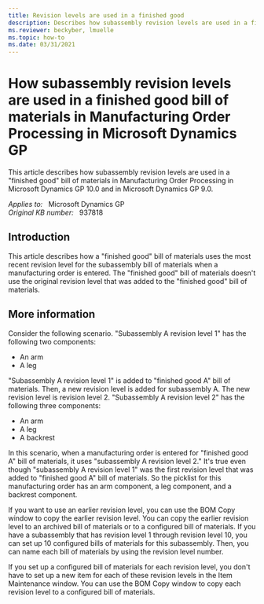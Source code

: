```yaml
---
title: Revision levels are used in a finished good
description: Describes how subassembly revision levels are used in a finished good bill of materials in Manufacturing Order Processing.
ms.reviewer: beckyber, lmuelle
ms.topic: how-to
ms.date: 03/31/2021
---
```

# How subassembly revision levels are used in a finished good bill of materials in Manufacturing Order Processing in Microsoft Dynamics GP

This article describes how subassembly revision levels are used in a "finished good" bill of materials in Manufacturing Order Processing in Microsoft Dynamics GP 10.0 and in Microsoft Dynamics GP 9.0.

_Applies to:_ &nbsp; Microsoft Dynamics GP  
_Original KB number:_ &nbsp; 937818

## Introduction

This article describes how a "finished good" bill of materials uses the most recent revision level for the subassembly bill of materials when a manufacturing order is entered. The "finished good" bill of materials doesn't use the original revision level that was added to the "finished good" bill of materials.

## More information

Consider the following scenario. "Subassembly A revision level 1" has the following two components:

- An arm
- A leg

"Subassembly A revision level 1" is added to "finished good A" bill of materials. Then, a new revision level is added for subassembly A. The new revision level is revision level 2. "Subassembly A revision level 2" has the following three components:

- An arm
- A leg
- A backrest

In this scenario, when a manufacturing order is entered for "finished good A" bill of materials, it uses "subassembly A revision level 2." It's true even though "subassembly A revision level 1" was the first revision level that was added to "finished good A" bill of materials. So the picklist for this manufacturing order has an arm component, a leg component, and a backrest component.

If you want to use an earlier revision level, you can use the BOM Copy window to copy the earlier revision level. You can copy the earlier revision level to an archived bill of materials or to a configured bill of materials. If you have a subassembly that has revision level 1 through revision level 10, you can set up 10 configured bills of materials for this subassembly. Then, you can name each bill of materials by using the revision level number.

If you set up a configured bill of materials for each revision level, you don't have to set up a new item for each of these revision levels in the Item Maintenance window. You can use the BOM Copy window to copy each revision level to a configured bill of materials.
